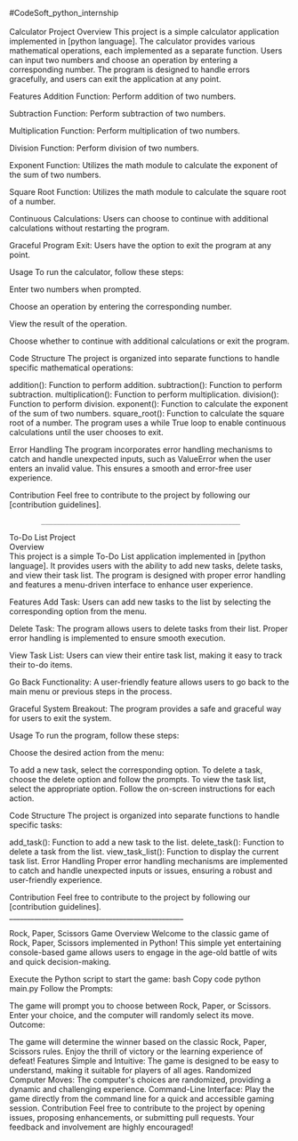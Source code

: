 #CodeSoft_python_internship
<br>
<br>
Calculator Project
Overview
This project is a simple calculator application implemented in [python language]. The calculator provides various mathematical operations, each implemented as a separate function. Users can input two numbers and choose an operation by entering a corresponding number. The program is designed to handle errors gracefully, and users can exit the application at any point.

Features
Addition Function: Perform addition of two numbers.

Subtraction Function: Perform subtraction of two numbers.

Multiplication Function: Perform multiplication of two numbers.

Division Function: Perform division of two numbers.

Exponent Function: Utilizes the math module to calculate the exponent of the sum of two numbers.

Square Root Function: Utilizes the math module to calculate the square root of a number.

Continuous Calculations: Users can choose to continue with additional calculations without restarting the program.

Graceful Program Exit: Users have the option to exit the program at any point.

Usage
To run the calculator, follow these steps:

Enter two numbers when prompted.

Choose an operation by entering the corresponding number.

View the result of the operation.

Choose whether to continue with additional calculations or exit the program.

Code Structure
The project is organized into separate functions to handle specific mathematical operations:

addition(): Function to perform addition.
subtraction(): Function to perform subtraction.
multiplication(): Function to perform multiplication.
division(): Function to perform division.
exponent(): Function to calculate the exponent of the sum of two numbers.
square_root(): Function to calculate the square root of a number.
The program uses a while True loop to enable continuous calculations until the user chooses to exit.

Error Handling
The program incorporates error handling mechanisms to catch and handle unexpected inputs, such as ValueError when the user enters an invalid value. This ensures a smooth and error-free user experience.

Contribution
Feel free to contribute to the project by following our [contribution guidelines].




            __________________________________________________

To-Do List Project
<br>
Overview
<br>
This project is a simple To-Do List application implemented in [python language]. It provides users with the ability to add new tasks, delete tasks, and view their task list. The program is designed with proper error handling and features a menu-driven interface to enhance user experience.

Features
Add Task: Users can add new tasks to the list by selecting the corresponding option from the menu.

Delete Task: The program allows users to delete tasks from their list. Proper error handling is implemented to ensure smooth execution.

View Task List: Users can view their entire task list, making it easy to track their to-do items.

Go Back Functionality: A user-friendly feature allows users to go back to the main menu or previous steps in the process.

Graceful System Breakout: The program provides a safe and graceful way for users to exit the system.

Usage
To run the program, follow these steps:

Choose the desired action from the menu:

To add a new task, select the corresponding option.
To delete a task, choose the delete option and follow the prompts.
To view the task list, select the appropriate option.
Follow the on-screen instructions for each action.

Code Structure
The project is organized into separate functions to handle specific tasks:

add_task(): Function to add a new task to the list.
delete_task(): Function to delete a task from the list.
view_task_list(): Function to display the current task list.
Error Handling
Proper error handling mechanisms are implemented to catch and handle unexpected inputs or issues, ensuring a robust and user-friendly experience.

Contribution
Feel free to contribute to the project by following our [contribution guidelines].
<br>
            _________________________________________________

Rock, Paper, Scissors Game
Overview
Welcome to the classic game of Rock, Paper, Scissors implemented in Python! This simple yet entertaining console-based game allows users to engage in the age-old battle of wits and quick decision-making.

Execute the Python script to start the game:
bash
Copy code
python main.py
Follow the Prompts:

The game will prompt you to choose between Rock, Paper, or Scissors.
Enter your choice, and the computer will randomly select its move.
Outcome:

The game will determine the winner based on the classic Rock, Paper, Scissors rules.
Enjoy the thrill of victory or the learning experience of defeat!
Features
Simple and Intuitive: The game is designed to be easy to understand, making it suitable for players of all ages.
Randomized Computer Moves: The computer's choices are randomized, providing a dynamic and challenging experience.
Command-Line Interface: Play the game directly from the command line for a quick and accessible gaming session.
Contribution
Feel free to contribute to the project by opening issues, proposing enhancements, or submitting pull requests. Your feedback and involvement are highly encouraged!
